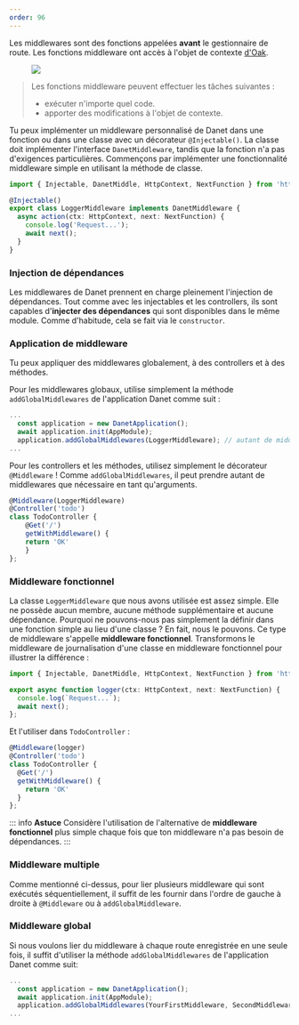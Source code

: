 ```yaml
---
order: 96
---
```

Les middlewares sont des fonctions appelées **avant** le gestionnaire de route. Les fonctions middleware ont accès à l'objet de contexte [d'Oak](https://deno.land/x/oak@v11.1.0/context.ts?s=Context).

<figure><img src="https://docs.nestjs.com/assets/Middlewares_1.png" /></figure>

<blockquote class="external">
  Les fonctions middleware peuvent effectuer les tâches suivantes :
  <ul>
    <li>exécuter n'importe quel code.</li>
    <li>apporter des modifications à l'objet de contexte.</li>
  </ul>
</blockquote>

Tu peux implémenter un middleware personnalisé de Danet dans une fonction ou dans une classe avec un décorateur `@Injectable()`. La classe doit implémenter l'interface `DanetMiddleware`, tandis que la fonction n'a pas d'exigences particulières. Commençons par implémenter une fonctionnalité middleware simple en utilisant la méthode de classe.

```ts logger.middleware.ts
import { Injectable, DanetMiddle, HttpContext, NextFunction } from 'https://deno.land/x/danet/mod.ts';

@Injectable()
export class LoggerMiddleware implements DanetMiddleware {
  async action(ctx: HttpContext, next: NextFunction) {
    console.log('Request...');
    await next();
  }
}
```
### Injection de dépendances

Les middlewares de Danet prennent en charge pleinement l'injection de dépendances. Tout comme avec les injectables et les controllers, ils sont capables d'**injecter des dépendances** qui sont disponibles dans le même module. Comme d'habitude, cela se fait via le `constructor`.

### Application de middleware

Tu peux appliquer des middlewares globalement, à des controllers et à des méthodes.

Pour les middlewares globaux, utilise simplement la méthode `addGlobalMiddlewares` de l'application Danet comme suit :

```ts bootstrap.ts
...
  const application = new DanetApplication();
  await application.init(AppModule);
  application.addGlobalMiddlewares(LoggerMiddleware); // autant de middlewares que vous voulez ;
...
```

Pour les controllers et les méthodes, utilisez simplement le décorateur `@Middleware` ! Comme `addGlobalMiddlewares`, il peut prendre autant de middlewares que nécessaire en tant qu'arguments.

```ts todo.controllers.ts
@Middleware(LoggerMiddleware)
@Controller('todo')
class TodoController {
	@Get('/')
	getWithMiddleware() {
    return 'OK'
    }
};
```

### Middleware fonctionnel

La classe `LoggerMiddleware` que nous avons utilisée est assez simple. Elle ne possède aucun membre, aucune méthode supplémentaire et aucune dépendance. Pourquoi ne pouvons-nous pas simplement la définir dans une fonction simple au lieu d'une classe ? En fait, nous le pouvons. Ce type de middleware s'appelle **middleware fonctionnel**. Transformons le middleware de journalisation d'une classe en middleware fonctionnel pour illustrer la différence :

```ts logger.middleware.ts
import { Injectable, DanetMiddle, HttpContext, NextFunction } from 'https://deno.land/x/danet/mod.ts';

export async function logger(ctx: HttpContext, next: NextFunction) {
  console.log(`Request...`);
  await next();
};
```
Et l'utiliser dans `TodoController` :

```ts todo.controller.ts
@Middleware(logger)
@Controller('todo')
class TodoController {
  @Get('/')
  getWithMiddleware() {
    return 'OK'
  }
};
```

::: info **Astuce**
Considère l'utilisation de l'alternative de **middleware fonctionnel** plus simple chaque fois que ton middleware n'a pas besoin de dépendances.
:::

### Middleware multiple

Comme mentionné ci-dessus, pour lier plusieurs middleware qui sont exécutés séquentiellement, il suffit de les fournir dans l'ordre de gauche à droite à `@Middleware` ou à `addGlobalMiddleware`.

### Middleware global

Si nous voulons lier du middleware à chaque route enregistrée en une seule fois, il suffit d'utiliser la méthode `addGlobalMiddlewares` de l'application Danet comme suit:

```ts bootstrap.ts
...
  const application = new DanetApplication();
  await application.init(AppModule);
  application.addGlobalMiddlewares(YourFirstMiddleware, SecondMiddleware); //as many middleware as you want;
...
```